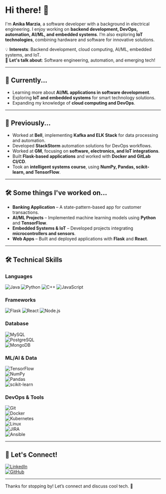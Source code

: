 # Hi there! 👋  

I'm **Anika Marzia**, a software developer with a background in electrical engineering. I enjoy working on **backend development, DevOps, automation, AI/ML, and embedded systems**. I’m also exploring **IoT technologies**, combining hardware and software for innovative solutions.  

💡 **Interests**: Backend development, cloud computing, AI/ML, embedded systems, and IoT.  
💬 **Let's talk about**: Software engineering, automation, and emerging tech!  

---

## 🔧 Currently...
- Learning more about **AI/ML applications in software development**.  
- Exploring **IoT and embedded systems** for smart technology solutions.  
- Expanding my knowledge of **cloud computing and DevOps**.  

---

## 📜 Previously...
-  Worked at **Bell**, implementing **Kafka and ELK Stack** for data processing and automation.  
-  Developed **StackStorm** automation solutions for DevOps workflows.  
-  Worked at **GM**, focusing on **software, electronics, and IoT integrations**.  
-  Built **Flask-based applications** and worked with **Docker and GitLab CI/CD**.  
-  Took an **intelligent systems course**, using **NumPy, Pandas, scikit-learn, and TensorFlow**.  
 
---

## 🛠 Some things I've worked on...
-  **Banking Application** – A state-pattern-based app for customer transactions.  
-  **AI/ML Projects** – Implemented machine learning models using **Python** and **TensorFlow**.  
-  **Embedded Systems & IoT** – Developed projects integrating **microcontrollers and sensors**.  
-  **Web Apps** – Built and deployed applications with **Flask** and **React**.  

---

## 🛠 Technical Skills

### Languages  
![Java](https://img.shields.io/badge/Java-blue?style=flat-square) 
![Python](https://img.shields.io/badge/Python-blue?style=flat-square) 
![C++](https://img.shields.io/badge/C++-blue?style=flat-square) 
![JavaScript](https://img.shields.io/badge/JavaScript-yellow?style=flat-square)

### Frameworks  
![Flask](https://img.shields.io/badge/Flask-black?style=flat-square) 
![React](https://img.shields.io/badge/React-blue?style=flat-square) 
![Node.js](https://img.shields.io/badge/Node.js-green?style=flat-square)

### Database  
![MySQL](https://img.shields.io/badge/MySQL-blue?style=flat-square)  
![PostgreSQL](https://img.shields.io/badge/PostgreSQL-blue?style=flat-square)  
![MongoDB](https://img.shields.io/badge/MongoDB-green?style=flat-square)  

### ML/AI & Data  
![TensorFlow](https://img.shields.io/badge/TensorFlow-orange?style=flat-square)  
![NumPy](https://img.shields.io/badge/NumPy-blue?style=flat-square)  
![Pandas](https://img.shields.io/badge/Pandas-purple?style=flat-square)  
![scikit-learn](https://img.shields.io/badge/scikit--learn-orange?style=flat-square)  

### DevOps & Tools  
![Git](https://img.shields.io/badge/Git-red?style=flat-square)  
![Docker](https://img.shields.io/badge/Docker-blue?style=flat-square)  
![Kubernetes](https://img.shields.io/badge/Kubernetes-blue?style=flat-square)  
![Linux](https://img.shields.io/badge/Linux-yellow?style=flat-square)  
![JIRA](https://img.shields.io/badge/JIRA-blue?style=flat-square)  
![Ansible](https://img.shields.io/badge/Ansible-black?style=flat-square)  

---

## 📍 Let's Connect!  
[![LinkedIn](https://img.shields.io/badge/LinkedIn-blue?style=flat-square&logo=linkedin)](your-linkedin-url)  
[![GitHub](https://img.shields.io/badge/GitHub-black?style=flat-square&logo=github)](https://github.com/anikamarzia)  

---

Thanks for stopping by! Let’s connect and discuss cool tech. 🚀  
